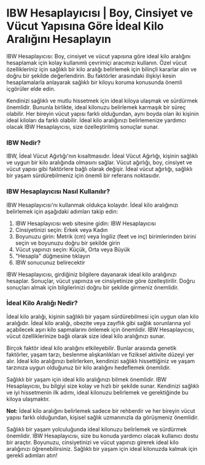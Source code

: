IBW Hesaplayıcısı | Boy, Cinsiyet ve Vücut Yapısına Göre İdeal Kilo Aralığını Hesaplayın
========================================================================================

IBW Hesaplayıcısı: Boy, cinsiyet ve vücut yapısına göre ideal kilo aralığını hesaplamak için kolay kullanımlı çevrimiçi aracımızı kullanın. Özel vücut özellikleriniz için sağlıklı bir kilo aralığı belirlemek için bilinçli kararlar alın ve doğru bir şekilde değerlendirin. Bu faktörler arasındaki ilişkiyi kesin hesaplamalarla anlayarak sağlıklı bir kiloyu koruma konusunda önemli içgörüler elde edin.

Kendinizi sağlıklı ve mutlu hissetmek için ideal kiloya ulaşmak ve sürdürmek önemlidir. Bununla birlikte, ideal kilonuzu belirlemek karmaşık bir süreç olabilir. Her bireyin vücut yapısı farklı olduğundan, aynı boyda olan iki kişinin ideal kiloları da farklı olabilir. İdeal kilo aralığınızı belirlemenize yardımcı olacak IBW Hesaplayıcısı, size özelleştirilmiş sonuçlar sunar.

### IBW Nedir?

IBW, İdeal Vücut Ağırlığı'nın kısaltmasıdır. İdeal Vücut Ağırlığı, kişinin sağlıklı ve uygun bir kilo aralığında olmasını sağlar. Vücut ağırlığı, boy, cinsiyet ve vücut yapısı gibi faktörlere bağlı olarak değişir. İdeal vücut ağırlığı, sağlıklı bir yaşam sürdürebilmeniz için önemli bir referans noktasıdır.

### IBW Hesaplayıcısı Nasıl Kullanılır?

IBW Hesaplayıcısı'nı kullanmak oldukça kolaydır. İdeal kilo aralığınızı belirlemek için aşağıdaki adımları takip edin:

1. IBW Hesaplayıcısı web sitesine gidin: IBW Hesaplayıcısı
2. Cinsiyetinizi seçin: Erkek veya Kadın
3. Boyunuzu girin: Metrik (cm) veya İngiliz (feet ve inç) birimlerinden birini seçin ve boyunuzu doğru bir şekilde girin
4. Vücut yapınızı seçin: Küçük, Orta veya Büyük
5. "Hesapla" düğmesine tıklayın
6. IBW sonucunuz belirecektir

IBW Hesaplayıcısı, girdiğiniz bilgilere dayanarak ideal kilo aralığınızı hesaplar. Sonuçlar, vücut yapınıza ve cinsiyetinize göre özelleştirilir. Doğru sonuçları almak için bilgilerinizi doğru bir şekilde girmeniz önemlidir.

### İdeal Kilo Aralığı Nedir?

İdeal kilo aralığı, kişinin sağlıklı bir yaşam sürdürebilmesi için uygun olan kilo aralığıdır. İdeal kilo aralığı, obezite veya zayıflık gibi sağlık sorunlarına yol açabilecek aşırı kilo sapmalarını önlemek için önemlidir. IBW Hesaplayıcısı, vücut özelliklerinize bağlı olarak size ideal kilo aralığınızı sunar.

Birçok faktör ideal kilo aralığını etkileyebilir. Bunlar arasında genetik faktörler, yaşam tarzı, beslenme alışkanlıkları ve fiziksel aktivite düzeyi yer alır. İdeal kilo aralığınızı belirlerken, kendinizi sağlıklı hissettiğiniz ve yaşam tarzınıza uygun olduğunuz bir kilo aralığını hedeflemek önemlidir.

Sağlıklı bir yaşam için ideal kilo aralığınızı bilmek önemlidir. IBW Hesaplayıcısı, bu bilgiyi size kolay ve hızlı bir şekilde sunar. Kendinizi sağlıklı ve iyi hissetmenin ilk adımı, ideal kilonuzu belirlemek ve gerektiğinde bu kiloya ulaşmaktır.

**Not:** İdeal kilo aralığını belirlemek sadece bir rehberdir ve her bireyin vücut yapısı farklı olduğundan, kişisel sağlık uzmanınızla da görüşmeniz önemlidir.

Sağlıklı bir yaşam yolculuğunda ideal kilonuzu belirlemek ve sürdürmek önemlidir. IBW Hesaplayıcısı, size bu konuda yardımcı olacak kullanıcı dostu bir araçtır. Boyunuzu, cinsiyetinizi ve vücut yapınızı girerek ideal kilo aralığınızı öğrenebilirsiniz. Sağlıklı bir yaşam için ideal kilonuzda kalmak için gerekli adımları atın!